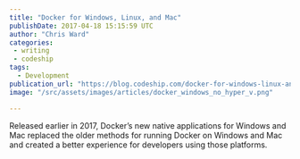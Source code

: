 ```yaml
---
title: "Docker for Windows, Linux, and Mac"
publishDate: 2017-04-18 15:15:59 UTC
author: "Chris Ward"
categories:
 - writing
 - codeship
tags:
  - Development
publication_url: "https://blog.codeship.com/docker-for-windows-linux-and-mac/"
image: "/src/assets/images/articles/docker_windows_no_hyper_v.png"

---
```

Released earlier in 2017, Docker’s new native applications for Windows and Mac replaced the older methods for running Docker on Windows and Mac and created a better experience for developers using those platforms.

